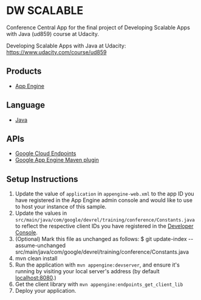 # DW SCALABLE
Conference Central App for the final project of Developing Scalable Apps with Java (ud859) course at Udacity.

Developing Scalable Apps with Java at Udacity: https://www.udacity.com/course/ud859
<br>

## Products
- [App Engine][1]

## Language
- [Java][2]

## APIs
- [Google Cloud Endpoints][3]
- [Google App Engine Maven plugin][6]

## Setup Instructions
1. Update the value of `application` in `appengine-web.xml` to the app ID you
   have registered in the App Engine admin console and would like to use to host
   your instance of this sample.
1. Update the values in `src/main/java/com/google/devrel/training/conference/Constants.java` to
   reflect the respective client IDs you have registered in the
   [Developer Console][4].
1. (Optional) Mark this file as unchanged as follows:
   $ git update-index --assume-unchanged src/main/java/com/google/devrel/training/conference/Constants.java
1. mvn clean install
1. Run the application with `mvn appengine:devserver`, and ensure it's running
   by visiting your local server's  address (by default [localhost:8080][5].)
1. Get the client library with `mvn appengine:endpoints_get_client_lib`
1. Deploy your application.


[1]: https://developers.google.com/appengine
[2]: http://java.com/en/
[3]: https://developers.google.com/appengine/docs/java/endpoints/
[4]: https://console.developers.google.com/
[5]: https://localhost:8080/
[6]: https://developers.google.com/appengine/docs/java/tools/maven